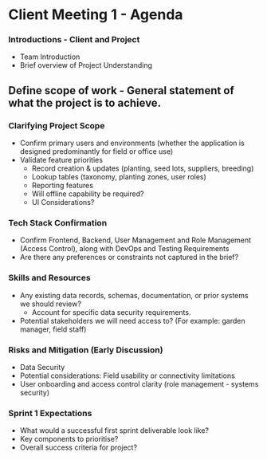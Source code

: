 # Client Meeting 1 - Agenda
### Introductions - Client and Project
- Team Introduction
- Brief overview of Project Understanding

## Define scope of work - General statement of what the project is to achieve.
### Clarifying Project Scope
- Confirm primary users and environments (whether the application is designed predominantly for field or office use)
- Validate feature priorities
    - Record creation & updates (planting, seed lots, suppliers, breeding)
    - Lookup tables (taxonomy, planting zones, user roles)
    - Reporting features
    - Will offline capability be required?
    - UI Considerations?

### Tech Stack Confirmation
- Confirm Frontend, Backend, User Management and Role Management (Access Control), along with DevOps and Testing Requirements 
- Are there any preferences or constraints not captured in the brief?

### Skills and Resources
- Any existing data records, schemas, documentation, or prior systems we should review?
    - Account for specific data security requirements.
- Potential stakeholders we will need access to? (For example: garden manager, field staff)

### Risks and Mitigation (Early Discussion)
- Data Security
- Potential considerations: Field usability or connectivity limitations 
- User onboarding and access control clarity (role management - systems security)

### Sprint 1 Expectations
- What would a successful first sprint deliverable look like?
- Key components to prioritise?
- Overall success criteria for project?